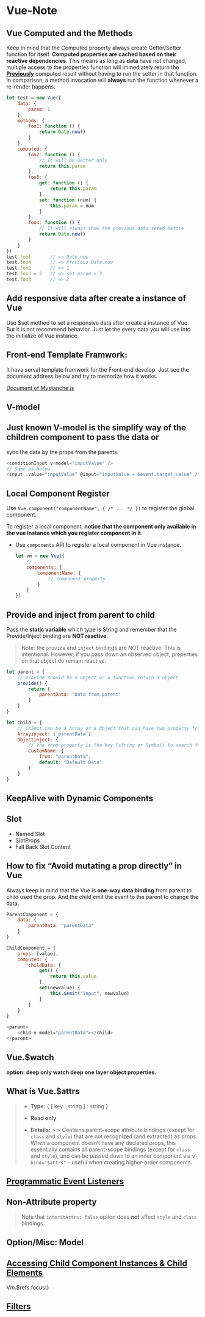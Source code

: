 # Vue-Note

## **Vue Computed and the Methods**

Keep in mind that the Computed property always create Getter/Setter function for itself. **Computed properties are cached based on their reactive dependencies**. This means as long as **data** have not changed, multiple access to the properties function will immediately return the **<u>Previously</u>** computed result without having to run the setter in that function. In comparison, a method invocation will **always** run the function whenever a re-render happens.

```javascript
let test = new Vue({
    data: {
        param: 1
    },
    methods: {
        foo1: function () {
            return Date.now()
        }
    },
    computed: {
        foo2: function () {
            // It will be Getter only
            return this.param
        },
        foo3: {
            get: function () {
                return this.param
            },
            set: function (num) {
                this.param = num
            }
        },
        foo4: function () {
            // It will always show the previous data seted before
            return Date.now()
        }
    }
})
test.foo1		// => Date.now
test.foo4		// => Previous Date.now
test.foo2		// => 1
test.foo3 = 2	// => set param = 2
test.foo3		// => 2
```

## Add responsive data after create  a instance of Vue

Use $set method to set a responsive data after create a instance of Vue. But it is not recommend behavior. Just let the every data you will use into the initialize of Vue instance.

## Front-end Template Framwork:

It hava serval template framwork for the Front-end develop. Just see the document address below and try to memorize how it works.

[Document of Mystanche.js](http://mustache.github.io/)

## V-model

## Just known V-model is the simplify way of the children component to pass the data or

sync the data by the props from the parents.

```javascript
<conditionInput v-model="inputValue" />
// Same as below
<input :value="inputValue" @input="inputValue = $event.target.value" />
```

## Local Component Register

Use `Vue.component("componentName", { /* ... */ })` to register the global component.

To register a local component, **notice that the component only available in the vue instance which you register component in it**.

- Use `components` API to register  a local component in Vue instance.

  ```javascript
  let vm = new Vue({
      // ...
      components: {
          componentName: {
              // component property
          }
      }
  })
  ```



## Provide and inject from parent to child

Pass the **static variable** which type is String and remember that the Provide/inject binding are **NOT reactive**.

>  Note: the `provide` and `inject` bindings are NOT reactive. This is intentional. However, if you pass down an observed object, properties on that object do remain reactive.

```javascript
let parent = {
    // provide should be a object or a function return a object
    provide() {
        return {
            parentData: 'Data from parent'
        }
    }
}

let child = {
    // inJect can be a Array or a Object that can have two property from and default.
    Arrayinject: ['parentData']
    Objectinject: {
    	// the from property is the key (string or Symbol) to search for in available injections, and the default property is used as fallback value
    	CustomName: {
			from: "parentData",
    		default: "Default Data" 
		}
	}
}
```



## KeepAlive with Dynamic Components

## Slot

- Named Slot
- SlotProps
- Fall Back Slot Content

## How to fix “Avoid mutating a prop directly” in Vue

Always keep in mind that the  Vue is  **one-way data binding** from parent to child used the prop. And the child emit the event to the parent to change the data.

```javascript
ParentComponent = {
	data: {
		parentData: "parentData"
	}
}

ChildComponent = {
	props: [value],
	computed: {
		childData: {
			get() {
				return this.value
			},
			set(newValue) {
				this.$emit("input", newValue)
			}
		}
	}
}

<parent>
	<chid v-model="parentData"></child>
</parent>
```

## Vue.$watch

**option: deep only watch deep one layer object properties.**

## What is Vue.$attrs

> - **Type:**	{ [ key : string ] : string }
>
> - **Read only**
>
> - **Details:**
    >
    > 	Contains parent-scope attribute bindings (except for `class` and `style`) that are not recognized (and extracted) as props. When a component doesn’t have any declared props, this essentially contains all parent-scope bindings (except for `class` and `style`), and can be passed down to an inner component via `v-bind="$attrs"` - useful when creating higher-order components.

##  [Programmatic Event Listeners](https://vuejs.org/v2/guide/components-edge-cases.html#Programmatic-Event-Listeners)

## Non-Attribute property

>  Note that `inheritAttrs: false` option does **not** affect `style` and `class` bindings.

## Option/Misc: Model

## [Accessing Child Component Instances & Child Elements](https://vuejs.org/v2/guide/components-edge-cases.html#Accessing-Child-Component-Instances-amp-Child-Elements)

Vm.$refs.focus()

## [Filters](https://vuejs.org/v2/guide/filters.html)
